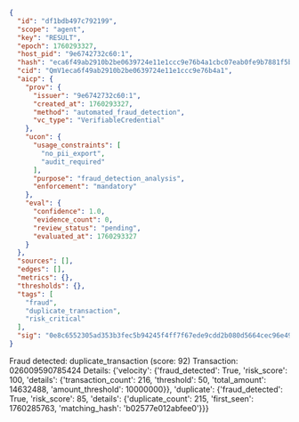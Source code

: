 ```json
{
  "id": "df1bdb497c792199",
  "scope": "agent",
  "key": "RESULT",
  "epoch": 1760293327,
  "host_pid": "9e6742732c60:1",
  "hash": "eca6f49ab2910b2be0639724e11e1ccc9e76b4a1cbc07eab0fe9b7881f5be1cf",
  "cid": "QmV1eca6f49ab2910b2be0639724e11e1ccc9e76b4a1",
  "aicp": {
    "prov": {
      "issuer": "9e6742732c60:1",
      "created_at": 1760293327,
      "method": "automated_fraud_detection",
      "vc_type": "VerifiableCredential"
    },
    "ucon": {
      "usage_constraints": [
        "no_pii_export",
        "audit_required"
      ],
      "purpose": "fraud_detection_analysis",
      "enforcement": "mandatory"
    },
    "eval": {
      "confidence": 1.0,
      "evidence_count": 0,
      "review_status": "pending",
      "evaluated_at": 1760293327
    }
  },
  "sources": [],
  "edges": [],
  "metrics": {},
  "thresholds": {},
  "tags": [
    "fraud",
    "duplicate_transaction",
    "risk_critical"
  ],
  "sig": "0e8c6552305ad353b3fec5b94245f4ff7f67ede9cdd2b080d5664cec96e499a3"
}
```

Fraud detected: duplicate_transaction (score: 92)
Transaction: 026009590785424
Details: {'velocity': {'fraud_detected': True, 'risk_score': 100, 'details': {'transaction_count': 216, 'threshold': 50, 'total_amount': 14632488, 'amount_threshold': 10000000}}, 'duplicate': {'fraud_detected': True, 'risk_score': 85, 'details': {'duplicate_count': 215, 'first_seen': 1760285763, 'matching_hash': 'b02577e012abfee0'}}}